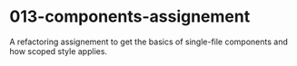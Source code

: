# 013-components-assignement

A refactoring assignement to get the basics of single-file components and how scoped style applies.

